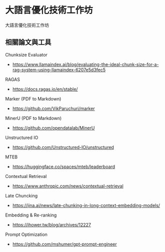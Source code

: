 # 大語言優化技術工作坊
大語言優化技術工作坊

## 相關論文與工具
Chunksize Evaluator
- https://www.llamaindex.ai/blog/evaluating-the-ideal-chunk-size-for-a-rag-system-using-llamaindex-6207e5d3fec5

RAGAS
- https://docs.ragas.io/en/stable/

Marker (PDF to Markdown)
- https://github.com/VikParuchuri/marker

MinerU (PDF to Markdown)
- https://github.com/opendatalab/MinerU

Unstructured IO
- https://github.com/Unstructured-IO/unstructured

MTEB
- https://huggingface.co/spaces/mteb/leaderboard

Contextual Retrieval
- https://www.anthropic.com/news/contextual-retrieval

Late Chuncking
- https://jina.ai/news/late-chunking-in-long-context-embedding-models/

Embedding & Re-ranking
- https://ihower.tw/blog/archives/12227

Prompt Optimization
- https://github.com/mshumer/gpt-prompt-engineer
